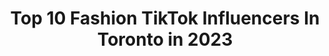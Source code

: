 ---
title: Top 10 Fashion TikTok Influencers In Toronto in 2023
description: >-
  Find top fashion TikTok influencers in Toronto in 2023. Most popular hashtags: #fashion #toronto #fyp #foryou.
platform: TikTok
hits: 111
text_top: See the best TikTok influencers on inBeat.
text_bottom: inBeat aggregates 111 TikTok influencers like this in Toronto, Canada for you to work with.
profiles:
  - username: "suroooshh"
    fullname: >-
      suroooshh
    bio: >-
      19 | Toronto Just chillin
    location: "Canada"
    followers: 6236
    engagement: 1645
    commentsToLikes: 0.052406
    id: ck9go11boz5iy0j7896lq1rfq
    verified: false
    hashtags: "#fashion, #toronto, #greenscreen, #foryourpage"
  - username: "husorsus"
    fullname: >-
      Husnain Ahmed
    bio: >-
      
    location: "Canada"
    followers: 25800
    engagement: 1431
    commentsToLikes: 0.020186
    id: ckdhyrz6q4ydk0j23nr2sez3o
    verified: false
    hashtags: "#fashion, #toronto, #alphets, #summervlog"
  - username: "nameerjamal24"
    fullname: >-
      Nameer Jamal
    bio: >-
      🇵🇰🇨🇦 add snap: nameerjamal23
    location: "Canada"
    followers: 9769
    engagement: 1081
    commentsToLikes: 0.065781
    id: ckcoz6gogael10j23elxkxmsr
    verified: false
    hashtags: "#uk, #fyp, #foryou, #fashion"
  - username: "itskatlili"
    fullname: >-
      Katherine Lili
    bio: >-
      i kinda make beauty/fashion vids Toronto
    location: "Canada"
    followers: 11200
    engagement: 863
    commentsToLikes: 0.014342
    id: ckbffltenadoc0j23ug0aqqk2
    verified: false
    hashtags: "#outfits, #vibewithme, #retailtherapy, #brandymelville"
  - username: "thestylepointca"
    fullname: >-
      Jasveen Kaur
    bio: >-
      Toronto fashion blogger❣️ IG: @thestylepoint.ca
    location: "Canada"
    followers: 13300
    engagement: 341
    commentsToLikes: 0.007714
    id: ckbf5ty1rv2y70j23pm250fk5
    verified: false
    hashtags: "#foryoupage, #tiktokstyle, #stylingideas, #tiktokfashion"
  - username: "azurfit"
    fullname: >-
      Azur
    bio: >-
      Fit Apparel ⚡️ Toronto based 🇨🇦 Follow @erinndubs for BTS
    location: "Canada"
    followers: 22800
    engagement: 328
    commentsToLikes: 0.000000
    id: ck8tu6y2xsctl0j782v91ymyj
    verified: false
    hashtags: "#canada, #fitness, #apparel, #bikeshorts"
  - username: "anarky_"
    fullname: >-
      queen goof
    bio: >-
      she/her 8972 of the girls and the goombas way cooler on instagram
    location: "Canada"
    followers: 8986
    engagement: 1514
    commentsToLikes: 0.105502
    id: cka0lq58us27z0i78btkh8b4t
    verified: false
    hashtags: "#wholesome, #dance, #meme, #funny"
  - username: "karissa_scarlett"
    fullname: >-
      Karissa
    bio: >-
      ✨Good Vibes✨ 👑🖤
    location: "Canada"
    followers: 28100
    engagement: 1859
    commentsToLikes: 0.014694
    id: ckck2xh4imkjc0j23omj26u59
    verified: false
    hashtags: "#disney, #transformation, #outfits, #disneyworld"
  - username: "prophecy.apparel"
    fullname: >-
      prophecy
    bio: >-
      🇨🇦 EST. 2015
    location: "Canada"
    followers: 6094
    engagement: 1755
    commentsToLikes: 0.137036
    id: ckcem06piw3n10j234wmi8r81
    verified: false
    hashtags: "#street, #photoshoot, #hype, #brand"
  - username: "handpushed"
    fullname: >-
      melina
    bio: >-
      • personal instagram @melinamans •
    location: "Canada"
    followers: 33400
    engagement: 1266
    commentsToLikes: 0.046605
    id: ckahyq5cm0bp50i78q8ebs7o7
    verified: false
    hashtags: "#torontotattoo, #tattooartist, #handpoke, #teach"
---